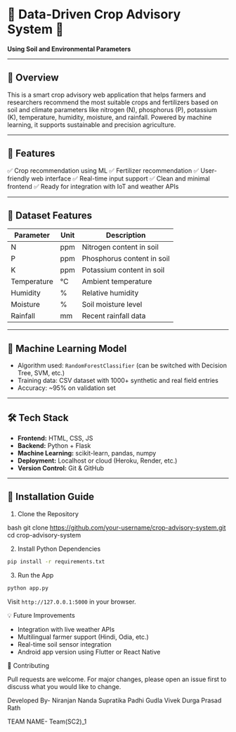 # 🌾 Data-Driven Crop Advisory System 🌱

**Using Soil and Environmental Parameters**

---

## 📘 Overview

This is a smart crop advisory web application that helps farmers and researchers recommend the most suitable crops and fertilizers based on soil and climate parameters like nitrogen (N), phosphorus (P), potassium (K), temperature, humidity, moisture, and rainfall. Powered by machine learning, it supports sustainable and precision agriculture.

---

## 🎯 Features

✅ Crop recommendation using ML
✅ Fertilizer recommendation
✅ User-friendly web interface
✅ Real-time input support
✅ Clean and minimal frontend
✅ Ready for integration with IoT and weather APIs

---

## 🧪 Dataset Features

| Parameter   | Unit | Description                |
| ----------- | ---- | -------------------------- |
| N           | ppm  | Nitrogen content in soil   |
| P           | ppm  | Phosphorus content in soil |
| K           | ppm  | Potassium content in soil  |
| Temperature | °C   | Ambient temperature        |
| Humidity    | %    | Relative humidity          |
| Moisture    | %    | Soil moisture level        |
| Rainfall    | mm   | Recent rainfall data       |

---

## 🧐 Machine Learning Model

* Algorithm used: `RandomForestClassifier` (can be switched with Decision Tree, SVM, etc.)
* Training data: CSV dataset with 1000+ synthetic and real field entries
* Accuracy: \~95% on validation set

---

## 🛠️ Tech Stack

* **Frontend:** HTML, CSS, JS
* **Backend:** Python + Flask
* **Machine Learning:** scikit-learn, pandas, numpy
* **Deployment:** Localhost or cloud (Heroku, Render, etc.)
* **Version Control:** Git & GitHub

---

## 🚀 Installation Guide

 1. Clone the Repository

bash
git clone https://github.com/your-username/crop-advisory-system.git
cd crop-advisory-system


 2. Install Python Dependencies

```bash
pip install -r requirements.txt
```

 3. Run the App

```bash
python app.py
```

Visit `http://127.0.0.1:5000` in your browser.

💡 Future Improvements

* Integration with live weather APIs
* Multilingual farmer support (Hindi, Odia, etc.)
* Real-time soil sensor integration
* Android app version using Flutter or React Native

 🤝 Contributing

Pull requests are welcome. For major changes, please open an issue first to discuss what you would like to change.

Developed By- Niranjan Nanda
              Supratika Padhi
              Gudla Vivek 
              Durga Prasad Rath

TEAM NAME- Team(SC2)_1

